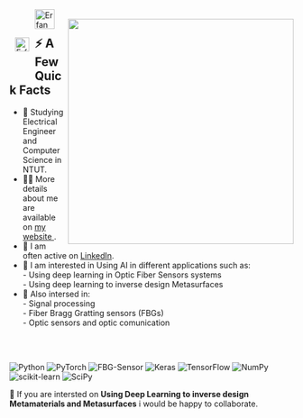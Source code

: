 <a href="https://www.linkedin.com/in/erfan-dejband/">
  <img align="left" alt="Erfan Dejband LinkedIn" width="25px" style="margin:50px 10px" src="https://cdn.tomondre.com/icons/linkedinn.svg" /></a>
<a href="https://erfandejband.github.io/">
   <img align="left" alt="Erfan Dejband LinkedIn" width="35px"  src="https://user-images.githubusercontent.com/92718738/223005819-f6ce4af4-49da-472e-badb-3dbd57b9bd15.png" /> </a>

</br>

 <img width="400px" align="right" src="[https://cdn.dribbble.com/users/1162077/screenshots/3848914/programmer.gif]" />
  <h2>⚡️ A Few Quick Facts</h2>
  <ul>
    <li>🧐 Studying Electrical Engineer and Computer Science in NTUT.</li>
    <li>👨‍💻 More details about me are available on <a href="https://github.com/ErfanDejband">my website </a>.</li>
    <li>📝 I am often active on <a href="https://www.linkedin.com/in/erfan-dejband/">LinkedIn</a>.</li>
    <li>👀 I am interested in Using AI in different applications such as:
         <br>   - Using deep learning in Optic Fiber Sensors systems
         <br>   - Using deep learning to inverse design Metasurfaces 
    <li>💜 Also intersed in:
         <br>   - Signal processing
         <br>   - Fiber Bragg Gratting sensors (FBGs) 
         <br>   - Optic sensors and optic comunication
  </ul>
</div>
</br>
</br>

![Python](https://img.shields.io/badge/python-3670A0?style=for-the-badge&logo=python&logoColor=white) ![PyTorch](https://img.shields.io/badge/PyTorch-%23EE4C2C.svg?style=for-the-badge&logo=PyTorch&logoColor=white) ![FBG-Sensor](https://img.shields.io/badge/-FBG%20Sensors-green?style=for-the-badge&logo=OPNSense&logoColor=white) ![Keras](https://img.shields.io/badge/Keras-%23D00000.svg?style=for-the-badge&logo=Keras&logoColor=white)  ![TensorFlow](https://img.shields.io/badge/TensorFlow-%23FF6F00.svg?style=for-the-badge&logo=TensorFlow&logoColor=white) ![NumPy](https://img.shields.io/badge/numpy-%23013243.svg?style=for-the-badge&logo=numpy&logoColor=white) ![scikit-learn](https://img.shields.io/badge/scikit--learn-%23F7931E.svg?style=for-the-badge&logo=scikit-learn&logoColor=white) ![SciPy](https://img.shields.io/badge/SciPy-%230C55A5.svg?style=for-the-badge&logo=scipy&logoColor=%white) 


💞️ If you are intersted on **Using Deep Learning to inverse design Metamaterials and Metasurfaces** i would be happy to collaborate.
